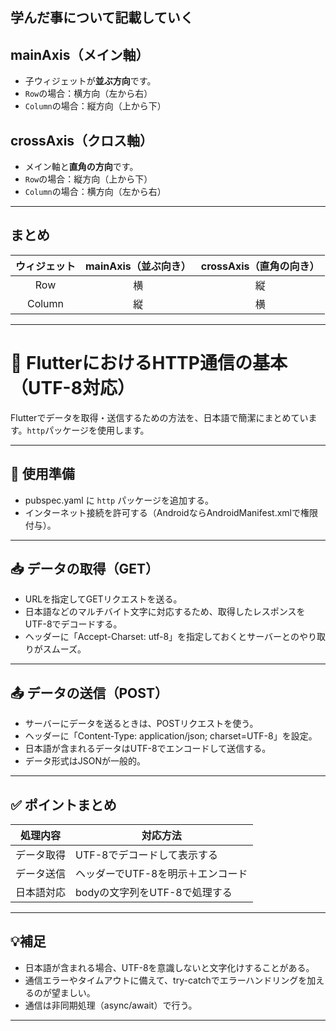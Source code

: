 ## 学んだ事について記載していく

## mainAxis（メイン軸）

- 子ウィジェットが**並ぶ方向**です。
- `Row`の場合：横方向（左から右）
- `Column`の場合：縦方向（上から下）

## crossAxis（クロス軸）

- メイン軸と**直角の方向**です。
- `Row`の場合：縦方向（上から下）
- `Column`の場合：横方向（左から右）

---

## まとめ

| ウィジェット | mainAxis（並ぶ向き） | crossAxis（直角の向き） |
|:------------:|:--------------------:|:-----------------------:|
| Row          | 横                   | 縦                      |
| Column       | 縦                   | 横                      |

---


# 📡 FlutterにおけるHTTP通信の基本（UTF-8対応）

Flutterでデータを取得・送信するための方法を、日本語で簡潔にまとめています。`http`パッケージを使用します。

---

## 🔧 使用準備

- pubspec.yaml に `http` パッケージを追加する。
- インターネット接続を許可する（AndroidならAndroidManifest.xmlで権限付与）。

---

## 📥 データの取得（GET）

- URLを指定してGETリクエストを送る。
- 日本語などのマルチバイト文字に対応するため、取得したレスポンスをUTF-8でデコードする。
- ヘッダーに「Accept-Charset: utf-8」を指定しておくとサーバーとのやり取りがスムーズ。

---

## 📤 データの送信（POST）

- サーバーにデータを送るときは、POSTリクエストを使う。
- ヘッダーに「Content-Type: application/json; charset=UTF-8」を設定。
- 日本語が含まれるデータはUTF-8でエンコードして送信する。
- データ形式はJSONが一般的。

---

## ✅ ポイントまとめ

| 処理内容     | 対応方法                         |
|--------------|----------------------------------|
| データ取得   | UTF-8でデコードして表示する       |
| データ送信   | ヘッダーでUTF-8を明示＋エンコード |
| 日本語対応   | bodyの文字列をUTF-8で処理する     |

---

## 💡補足

- 日本語が含まれる場合、UTF-8を意識しないと文字化けすることがある。
- 通信エラーやタイムアウトに備えて、try-catchでエラーハンドリングを加えるのが望ましい。
- 通信は非同期処理（async/await）で行う。

---

